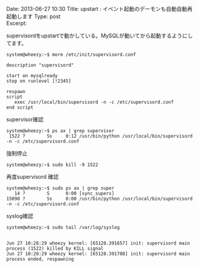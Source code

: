 Date: 2013-06-27  10:30
Title: upstart : イベント起動のデーモンも自動自動再起動します
Type: post  
Excerpt:   


supervisordをupstartで動かしている。MySQLが動いてから起動するようにしてます。

    system@wheezy:~$ more /etc/init/supervisord.conf 

    description "supervisord"
         
    start on mysqlready
    stop on runlevel [!2345]
         
    respawn
    script 
       exec /usr/local/bin/supervisord -n -c /etc/supervisord.conf
    end script

supervisor確認

    system@wheezy:~$ ps ax | grep supervisor
     1522 ?        Ss     0:12 /usr/bin/python /usr/local/bin/supervisord -n -c /etc/supervisord.conf

強制停止

    system@wheezy:~$ sudo kill -9 1522

再度supervisord 確認

    system@wheezy:~$ sudo ps ax | grep super
       14 ?        S      0:00 [sync_supers]
    15090 ?        Ss     0:00 /usr/bin/python /usr/local/bin/supervisord -n -c /etc/supervisord.conf


syslog確認

	system@wheezy:~$ sudo tail /var/log/syslog


	Jun 27 10:28:29 wheezy kernel: [65128.391657] init: supervisord main process (1522) killed by KILL signal
	Jun 27 10:28:29 wheezy kernel: [65128.391708] init: supervisord main process ended, respawning